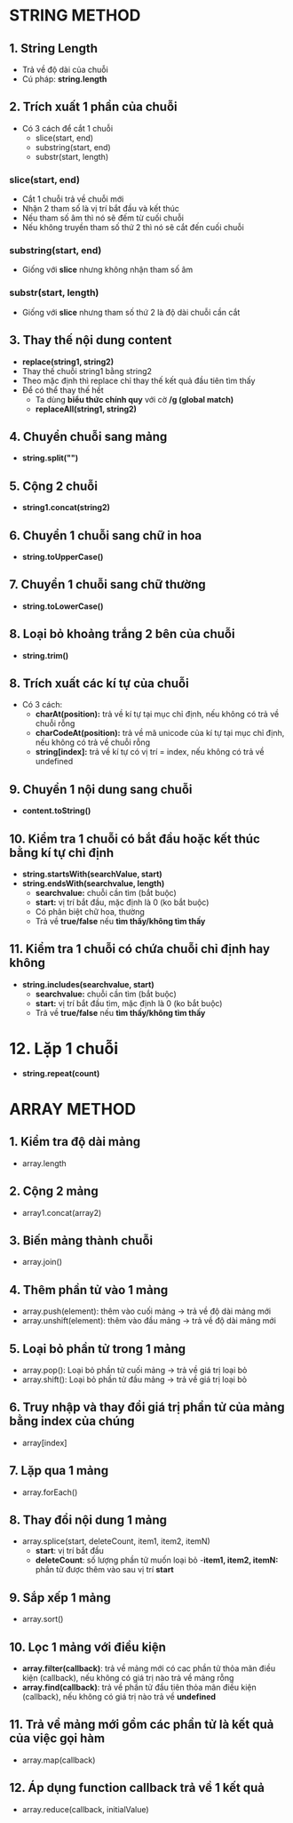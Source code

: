 # STRING METHOD

## 1. String Length

- Trả về độ dài của chuỗi
- Cú pháp: **string.length**

## 2. Trích xuất 1 phần của chuỗi

- Có 3 cách để cắt 1 chuỗi
  - slice(start, end)
  - substring(start, end)
  - substr(start, length)

### slice(start, end)

- Cắt 1 chuỗi trả về chuỗi mới
- Nhận 2 tham số là vị trí bắt đầu và kết thúc
- Nếu tham số âm thì nó sẽ đếm từ cuối chuỗi
- Nếu không truyền tham số thứ 2 thì nó sẽ cắt đến cuối chuỗi

### substring(start, end)

- Giống với **slice** nhưng không nhận tham số âm

### substr(start, length)

- Giống với **slice** nhưng tham số thứ 2 là độ dài chuỗi cần cắt

## 3. Thay thế nội dung content

- **replace(string1, string2)**
- Thay thế chuỗi string1 bằng string2
- Theo mặc định thì replace chỉ thay thế kết quả đầu tiên tìm thấy
- Để có thể thay thế hết
  - Ta dùng **biểu thức chính quy** với cờ **/g (global match)**
  - **replaceAll(string1, string2)**

## 4. Chuyển chuỗi sang mảng

- **string.split("")**

## 5. Cộng 2 chuỗi

- **string1.concat(string2)**

## 6. Chuyển 1 chuỗi sang chữ in hoa

- **string.toUpperCase()**

## 7. Chuyển 1 chuỗi sang chữ thường

- **string.toLowerCase()**

## 8. Loại bỏ khoảng trắng 2 bên của chuỗi

- **string.trim()**

## 8. Trích xuất các kí tự của chuỗi

- Có 3 cách:
  - **charAt(position):** trả về kí tự tại mục chỉ định, nếu không có trả về chuỗi rỗng
  - **charCodeAt(position):** trả về mã unicode của kí tự tại mục chỉ định, nếu không có trả về chuỗi rỗng
  - **string[index]:** trả về kí tự có vị trí = index, nếu không có trả về undefined

## 9. Chuyển 1 nội dung sang chuỗi

- **content.toString()**

## 10. Kiểm tra 1 chuỗi có bắt đầu hoặc kết thúc bằng kí tự chỉ định

- **string.startsWith(searchValue, start)**
- **string.endsWith(searchvalue, length)**
  - **searchvalue:** chuỗi cần tìm (bắt buộc)
  - **start:** vị trí bắt đầu, mặc định là 0 (ko bắt buộc)
  - Có phân biệt chữ hoa, thường
  - Trả về **true/false** nếu **tìm thấy/không tìm thấy**

## 11. Kiểm tra 1 chuỗi có chứa chuỗi chỉ định hay không

- **string.includes(searchvalue, start)**
  - **searchvalue:** chuỗi cần tìm (bắt buộc)
  - **start:** vị trí bắt đầu tìm, mặc định là 0 (ko bắt buộc)
  - Trả về **true/false** nếu **tìm thấy/không tìm thấy**

# 12. Lặp 1 chuỗi

- **string.repeat(count)**

# ARRAY METHOD

## 1. Kiểm tra độ dài mảng

- array.length

## 2. Cộng 2 mảng

- array1.concat(array2)

## 3. Biến mảng thành chuỗi

- array.join()

## 4. Thêm phần tử vào 1 mảng

- array.push(element): thêm vào cuối mảng -> trả về độ dài mảng mới
- array.unshift(element): thêm vào đầu mảng -> trả về độ dài mảng mới

## 5. Loại bỏ phần tử trong 1 mảng

- array.pop(): Loại bỏ phần tử cuối mảng -> trả về giá trị loại bỏ
- array.shift(): Loại bỏ phần tử đầu mảng -> trả về giá trị loại bỏ

## 6. Truy nhập và thay đổi giá trị phần tử của mảng bằng index của chúng

- array[index]

## 7. Lặp qua 1 mảng

- array.forEach()

## 8. Thay đổi nội dung 1 mảng

- array.splice(start, deleteCount, item1, item2, itemN)
  - **start**: vị trí bắt đầu
  - **deleteCount**: số lượng phần tử muốn loại bỏ -**item1, item2, itemN:** phần tử được thêm vào sau vị trí **start**

## 9. Sắp xếp 1 mảng

- array.sort()

## 10. Lọc 1 mảng với điều kiện

- **array.filter(callback)**: trả về mảng mới có cac phần tử thỏa mãn điều kiện (callback), nếu không có giá trị nào trả về mảng rỗng
- **array.find(callback)**: trả về phần tử đầu tiên thỏa mãn điều kiện (callback), nếu không có giá trị nào trả về **undefined**

## 11. Trả về mảng mới gồm các phần tử là kết quả của việc gọi hàm

- array.map(callback)

## 12. Áp dụng function callback trả về 1 kết quả

- array.reduce(callback, initialValue)

